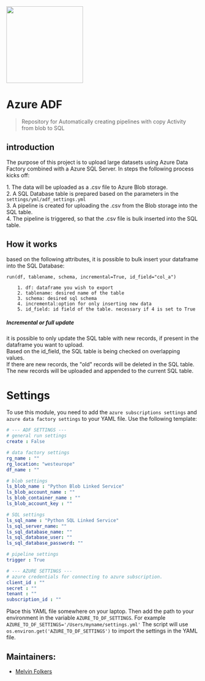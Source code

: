 <img src="https://static.wixstatic.com/media/a9ca5e_825bd4d39e7d468faf735b801fa3dea4~mv2.png/v1/fill/w_1458,h_246,al_c,usm_0.66_1.00_0.01/a9ca5e_825bd4d39e7d468faf735b801fa3dea4~mv2.png" width="200">

# Azure ADF

> Repository for Automatically creating pipelines with copy Activity from blob to SQL

## introduction

The purpose of this project is to upload large datasets using Azure Data Factory combined with a Azure SQL Server. 
In steps the following process kicks off:<p>
    1. The data will be uploaded as a .csv file to Azure Blob storage.<br>
    2. A SQL Database table is prepared based on the parameters in the `settings/yml/adf_settings.yml`<br>
    3. A pipeline is created for uploading the .csv from the Blob storage into the SQL table.<br>
    4. The pipeline is triggered, so that the .csv file is bulk inserted into the SQL table.<br>

## How it works

based on the following attributes, it is possible to bulk insert your dataframe into the SQL Database:

`run(df, tablename, schema, incremental=True, id_field="col_a")`

        1. df: dataframe you wish to export
        2. tablename: desired name of the table 
        3. schema: desired sql schema
        4. incremental:option for only inserting new data
        5. id_field: id field of the table. necessary if 4 is set to True

##### Incremental or full update
it is possible to only update the SQL table with new records, if present in the dataframe you want to upload.<br>
Based on the id_field, the SQL table is being checked on overlapping values.<br>
If there are new records, the "old" records will be deleted in the SQL table. <br>
The new records will be uploaded and appended to the current SQL table.

# Settings
To use this module, you need to add the `azure subscriptions settings` and `azure data factory settings` to your YAML file.
Use the following template:
```yaml
# --- ADF SETTINGS ---
# general run settings
create : False

# data factory settings
rg_name : ""
rg_location: "westeurope"
df_name : ""

# blob settings
ls_blob_name : "Python Blob Linked Service"
ls_blob_account_name : ""
ls_blob_container_name : ""
ls_blob_account_key : ""

# SQL settings
ls_sql_name : "Python SQL Linked Service"
ls_sql_server_name: ""
ls_sql_database_name: ""
ls_sql_database_user: ""
ls_sql_database_password: ""

# pipeline settings
trigger : True

# --- AZURE SETTINGS ---
# azure credentials for connecting to azure subscription.
client_id : ""
secret : ""
tenant : ""
subscription_id : ""
```

Place this YAML file somewhere on your laptop. Then add the path to your environment in the variable `AZURE_TO_DF_SETTINGS`. 
For example `AZURE_TO_DF_SETTINGS='/Users/myname/settings.yml'`
The script will use `os.environ.get('AZURE_TO_DF_SETTINGS')` to import the settings in the YAML file.



## Maintainers:
- [Melvin Folkers](https://github.com/melvinfolkers)
